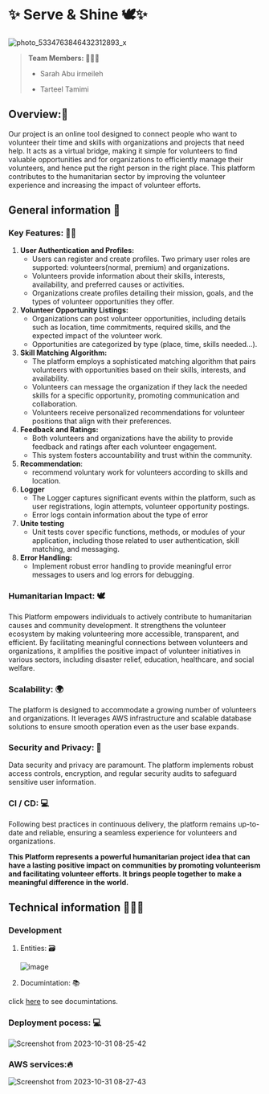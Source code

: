 # ✨ Serve & Shine 🕊✨
![photo_5334763846432312893_x](https://github.com/SarahAbuirmeileh/Serve-and-Shine/assets/127017088/704c3d0b-b725-48d2-80a0-d785ba13aa61)



> **Team Members: 👩🏻‍💻**
>
> + Sarah Abu irmeileh
>
> + Tarteel Tamimi

## **Overview:💎**

Our project is an online tool designed to connect people who want to volunteer their time and skills with organizations and projects that need help. It acts as a virtual bridge, making it simple for volunteers to find valuable opportunities and for organizations to efficiently manage their volunteers, and hence put the right person in the right place. This platform contributes to the humanitarian sector by improving the volunteer experience and increasing the impact of volunteer efforts.

## General information 📑

### Key Features: 🔑🎯

1. **User Authentication and Profiles:**
    - Users can register and create profiles. Two primary user roles are supported: volunteers(normal, premium) and organizations.
    - Volunteers provide information about their skills, interests, availability, and preferred causes or activities.
    - Organizations create profiles detailing their mission, goals, and the types of volunteer opportunities they offer.
2. **Volunteer Opportunity Listings:**
    - Organizations can post volunteer opportunities, including details such as location, time commitments, required skills, and the expected impact of the volunteer work.
    - Opportunities are categorized by type (place, time, skills needed…).
3. **Skill Matching Algorithm:**
    - The platform employs a sophisticated matching algorithm that pairs volunteers with opportunities based on their skills, interests, and availability.
    - Volunteers can message the organization if they lack the needed skills for a specific opportunity, promoting communication and collaboration.
    - Volunteers receive personalized recommendations for volunteer positions that align with their preferences.
5. **Feedback and Ratings:**
    - Both volunteers and organizations have the ability to provide feedback and ratings after each volunteer engagement.
    - This system fosters accountability and trust within the community.
6. **Recommendation**: 
    - recommend voluntary work for volunteers according to skills and location.
7. **Logger**
    - The Logger captures significant events within the platform, such as user registrations, login attempts, volunteer opportunity postings.
    - Error logs contain information about the type of error
8. **Unite testing**
    - Unit tests cover specific functions, methods, or modules of your application, including those related to user authentication, skill matching, and messaging.
9. **Error Handling:** 
    - Implement robust error handling to provide meaningful error messages to users and log errors for debugging.

### Humanitarian Impact: 🕊

This  Platform empowers individuals to actively contribute to humanitarian causes and community development. It strengthens the volunteer ecosystem by making volunteering more accessible, transparent, and efficient. By facilitating meaningful connections between volunteers and organizations, it amplifies the positive impact of volunteer initiatives in various sectors, including disaster relief, education, healthcare, and social welfare.

### Scalability: 🌍

The platform is designed to accommodate a growing number of volunteers and organizations. It leverages AWS infrastructure and scalable database solutions to ensure smooth operation even as the user base expands.

### Security and Privacy: 🔐

Data security and privacy are paramount. The platform implements robust access controls, encryption, and regular security audits to safeguard sensitive user information.

### CI / CD: 💻

Following best practices in continuous delivery, the platform remains up-to-date and reliable, ensuring a seamless experience for volunteers and organizations.

**This Platform represents a powerful humanitarian project idea that can have a lasting positive impact on communities by promoting volunteerism and facilitating volunteer efforts. It brings people together to make a meaningful difference in the world.**


## Technical information 👩🏻‍💻
### Development
1. Entities: 🗃

   ![image](https://github.com/SarahAbuirmeileh/Serve-and-Shine/assets/127000629/d31ff035-c662-4454-868d-7cb7e37de76b)

2. Documintation: 📚

  click [here](serve-and-shine-lb-1409256843.eu-west-2.elb.amazonaws.com/api-docs/) to see documintations.

### Deployment pocess: 💻
![Screenshot from 2023-10-31 08-25-42](https://github.com/SarahAbuirmeileh/test/assets/127017088/a7480af5-0190-468d-b979-6b0857f49931)

### AWS services:🔥
![Screenshot from 2023-10-31 08-27-43](https://github.com/SarahAbuirmeileh/test/assets/127017088/37fd9c79-485c-4c16-b0f5-d955ebdae43d)


   
